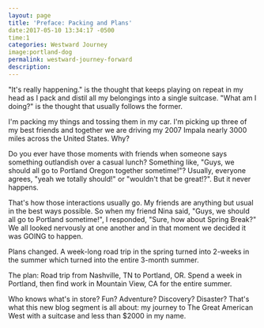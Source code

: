 ```yaml
---
layout: page
title: 'Preface: Packing and Plans'
date:2017-05-10 13:34:17 -0500
time:1
categories: Westward Journey
image:portland-dog
permalink: westward-journey-forward
description:
---
```

"It's really happening." is the thought that keeps playing on repeat in my head as I pack and distil all my belongings into a single suitcase. "What am I doing?" is the thought that usually follows the former. 

I'm packing my things and tossing them in my car. I'm picking up three of my best friends and together we are driving my 2007 Impala nearly 3000 miles across the United States. Why?

Do you ever have those moments with friends when someone says something outlandish over a casual lunch? Something like, "Guys, we should all go to Portland Oregon together sometime!"? Usually, everyone agrees, "yeah we totally should!" or "wouldn't that be great!?". But it never happens.

That's how those interactions usually go. My friends are anything but usual in the best ways possible. So when my friend Nina said, "Guys, we should all go to Portland sometime!", I responded, "Sure, how about Spring Break?" We all looked nervously at one another and in that moment we decided it was GOING to happen. 

Plans changed. A week-long road trip in the spring turned into 2-weeks in the summer which turned into the entire 3-month summer.

The plan: Road trip from Nashville, TN to Portland, OR. Spend a week in Portland, then find work in Mountain View, CA for the entire summer.

Who knows what's in store? Fun? Adventure? Discovery? Disaster? That's what this new blog segment is all about: my journey to The Great American West with a suitcase and less than $2000 in my name. 
